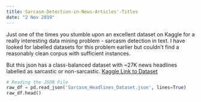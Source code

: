 ```yaml
---
title: Sarcasm-Detection-in-News-Articles'-Titles
date: "2 Nov 2019"
---
```


Just one of the times you stumble upon an excellent dataset on Kaggle for a really interesting data mining problem - sarcasm detection in text. I have looked for labelled datasets for this problem earlier but couldn't find a reasonably clean corpus with sufficient instances.

But this json has a class-balanced dataset with ~27K news headlines labelled as sarcastic or non-sarcastic.
[Kaggle Link to Dataset](https://www.kaggle.com/rmisra/news-headlines-dataset-for-sarcasm-detection/home)

```python
# Reading the JSON File
raw_df = pd.read_json('Sarcasm_Headlines_Dataset.json', lines=True)
raw_df.head()
```










